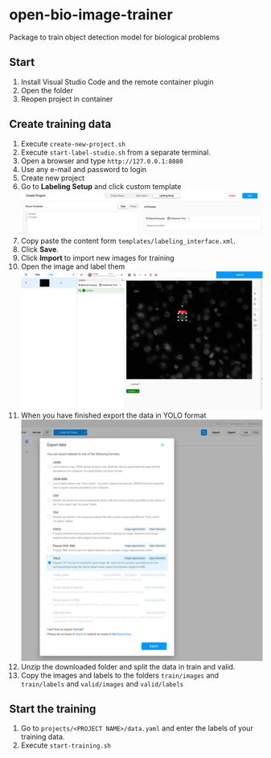 # open-bio-image-trainer

Package to train object detection model for biological problems

## Start

1) Install Visual Studio Code and the remote container plugin
2) Open the folder
3) Reopen project in container


## Create training data

1) Execute `create-new-project.sh`
2) Execute `start-label-studio.sh` from a separate terminal.
3) Open a browser and type `http://127.0.0.1:8080`
4) Use any e-mail and password to login
5) Create new project
6) Go to **Labeling Setup** and click custom template
![doc/01_create_new.png](doc/01_create_new.png)
7) Copy paste the content form `templates/labeling_interface.xml`.
8) Click **Save**.
9) Click **Import** to import new images for training
10) Open the image and label them
![doc/02_label.png](doc/02_label.png)
11) When you have finished export the data in YOLO format
![doc/03_export.png](doc/03_export.png)
12) Unzip the downloaded folder and split the data in train and valid.
13) Copy the images and labels to the folders `train/images` and `train/labels` and `valid/images` and `valid/labels` 


## Start the training

1) Go to `projects/<PROJECT NAME>/data.yaml` and enter the labels of your training data.
2) Execute `start-training.sh`